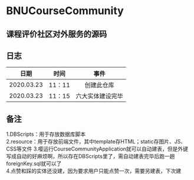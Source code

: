 # BNUCourseCommunity
课程评价社区对外服务的源码  
---  
  
## 日志
日期|时间|事件  
---|:--:|:--:  
2020.03.23|11：11|创建此仓库  
2020.03.23|11：15|六大实体建设完毕  
  
## 备注  
1.DBScripts：用于存放数据库脚本  
2.resource：用于存放前端文件，其中template存HTML；static存图片、JS、CSS等文件
3.嘤运行CourseCommunityApplication就可以自动建表，但是外键写成自动的好麻烦啊，所以存在DBScripts里了，需自动建表完毕后跑一趟foreignKey.sql就可以了  
4.点赞和踩的实体还没建，因为要求用户只能点赞一次，需要另建表，下次建  
